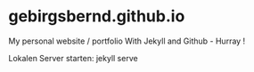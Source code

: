 # gebirgsbernd.github.io
My personal website / portfolio
With Jekyll and Github - Hurray !

Lokalen Server starten:
jekyll serve

